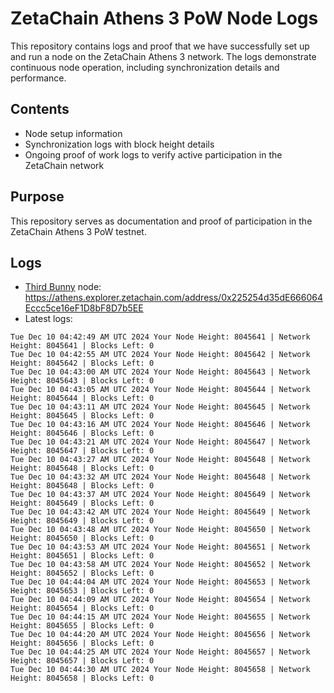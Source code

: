 # ZetaChain Athens 3 PoW Node Logs
This repository contains logs and proof that we have successfully set up and run a node on the ZetaChain Athens 3 network. The logs demonstrate continuous node operation, including synchronization details and performance.

## Contents
- Node setup information
- Synchronization logs with block height details
- Ongoing proof of work logs to verify active participation in the ZetaChain network

## Purpose
This repository serves as documentation and proof of participation in the ZetaChain Athens 3 PoW testnet.

## Logs

- [Third Bunny](https://thirdbunny.xyz/) node: https://athens.explorer.zetachain.com/address/0x225254d35dE666064Eccc5ce16eF1D8bF8D7b5EE
- Latest logs:
```
Tue Dec 10 04:42:49 AM UTC 2024 Your Node Height: 8045641 | Network Height: 8045641 | Blocks Left: 0
Tue Dec 10 04:42:55 AM UTC 2024 Your Node Height: 8045642 | Network Height: 8045642 | Blocks Left: 0
Tue Dec 10 04:43:00 AM UTC 2024 Your Node Height: 8045643 | Network Height: 8045643 | Blocks Left: 0
Tue Dec 10 04:43:05 AM UTC 2024 Your Node Height: 8045644 | Network Height: 8045644 | Blocks Left: 0
Tue Dec 10 04:43:11 AM UTC 2024 Your Node Height: 8045645 | Network Height: 8045645 | Blocks Left: 0
Tue Dec 10 04:43:16 AM UTC 2024 Your Node Height: 8045646 | Network Height: 8045646 | Blocks Left: 0
Tue Dec 10 04:43:21 AM UTC 2024 Your Node Height: 8045647 | Network Height: 8045647 | Blocks Left: 0
Tue Dec 10 04:43:27 AM UTC 2024 Your Node Height: 8045648 | Network Height: 8045648 | Blocks Left: 0
Tue Dec 10 04:43:32 AM UTC 2024 Your Node Height: 8045648 | Network Height: 8045648 | Blocks Left: 0
Tue Dec 10 04:43:37 AM UTC 2024 Your Node Height: 8045649 | Network Height: 8045649 | Blocks Left: 0
Tue Dec 10 04:43:42 AM UTC 2024 Your Node Height: 8045649 | Network Height: 8045649 | Blocks Left: 0
Tue Dec 10 04:43:48 AM UTC 2024 Your Node Height: 8045650 | Network Height: 8045650 | Blocks Left: 0
Tue Dec 10 04:43:53 AM UTC 2024 Your Node Height: 8045651 | Network Height: 8045651 | Blocks Left: 0
Tue Dec 10 04:43:58 AM UTC 2024 Your Node Height: 8045652 | Network Height: 8045652 | Blocks Left: 0
Tue Dec 10 04:44:04 AM UTC 2024 Your Node Height: 8045653 | Network Height: 8045653 | Blocks Left: 0
Tue Dec 10 04:44:09 AM UTC 2024 Your Node Height: 8045654 | Network Height: 8045654 | Blocks Left: 0
Tue Dec 10 04:44:15 AM UTC 2024 Your Node Height: 8045655 | Network Height: 8045655 | Blocks Left: 0
Tue Dec 10 04:44:20 AM UTC 2024 Your Node Height: 8045656 | Network Height: 8045656 | Blocks Left: 0
Tue Dec 10 04:44:25 AM UTC 2024 Your Node Height: 8045657 | Network Height: 8045657 | Blocks Left: 0
Tue Dec 10 04:44:30 AM UTC 2024 Your Node Height: 8045658 | Network Height: 8045658 | Blocks Left: 0
```
